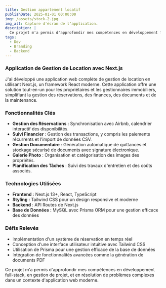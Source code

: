```yaml
---
title: Gestion appartement locatif
publishDate: 2025-01-01 00:00:00
img: /assets/stock-2.jpg
img_alt: Capture d'écran de l'application.
description: |
  Ce projet m'a permis d'approfondir mes compétences en développement full-stack, en gestion de projet, et en résolution de problèmes complexes dans un contexte d'application web moderne.
tags:
  - Dev
  - Branding
  - Backend
---
```


### Application de Gestion de Location avec Next.js

J'ai développé une application web complète de gestion de location en utilisant Next.js, un framework React moderne. Cette application offre une solution tout-en-un pour les propriétaires et les gestionnaires immobiliers, simplifiant la gestion des réservations, des finances, des documents et de la maintenance.

### Fonctionnalités Clés

- **Gestion des Réservations** : Synchronisation avec Airbnb, calendrier interactif des disponibilités.
- **Suivi Financier** : Gestion des transactions, y compris les paiements récurrents et l'import de données CSV.
- **Gestion Documentaire** : Génération automatique de quittances et stockage sécurisé de documents avec signature électronique.
- **Galerie Photo** : Organisation et catégorisation des images des propriétés.
- **Planification des Tâches** : Suivi des travaux d'entretien et des coûts associés.

### Technologies Utilisées

- **Frontend** : Next.js 13+, React, TypeScript
- **Styling** : Tailwind CSS pour un design responsive et moderne
- **Backend** : API Routes de Next.js
- **Base de Données** : MySQL avec Prisma ORM pour une gestion efficace des données


### Défis Relevés

- Implémentation d'un système de réservation en temps réel
- Conception d'une interface utilisateur intuitive avec Tailwind CSS
- Utilisation de Prisma pour une gestion efficace de la base de données
- Intégration de fonctionnalités avancées comme la génération de documents PDF

Ce projet m'a permis d'approfondir mes compétences en développement full-stack, en gestion de projet, et en résolution de problèmes complexes dans un contexte d'application web moderne.

